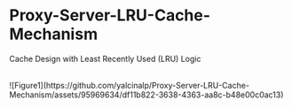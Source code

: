 # Proxy-Server-LRU-Cache-Mechanism
Cache Design with Least Recently Used (LRU) Logic

<br />
![Figure1](https://github.com/yalcinalp/Proxy-Server-LRU-Cache-Mechanism/assets/95969634/df11b822-3638-4363-aa8c-b48e00c0ac13)
<br />

